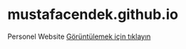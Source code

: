 # mustafacendek.github.io
Personel Website
[Görüntülemek için tıklayın](https://mustafacendek.github.io)
